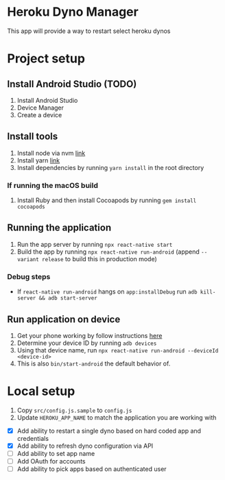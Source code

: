 # Heroku Dyno Manager

This app will provide a way to restart select heroku dynos

# Project setup

## Install Android Studio (TODO)
1. Install Android Studio
1. Device Manager
1. Create a device

## Install tools
1. Install node via nvm [link](https://github.com/nvm-sh/nvm)
1. Install yarn [link](https://classic.yarnpkg.com/en/docs/install/)
1. Install dependencies by running `yarn install` in the root directory

### If running the macOS build
1. Install Ruby and then install Cocoapods by running `gem install cocoapods`

## Running the application
1. Run the app server by running `npx react-native start`
1. Build the app by running `npx react-native run-android` (append `--variant release` to build this in production mode)

### Debug steps
* If `react-native run-android` hangs on `app:installDebug` run `adb kill-server && adb start-server`

## Run application on device

1. Get your phone working by follow instructions [here](https://reactnative.dev/docs/running-on-device)
1. Determine your device ID by running `adb devices`
1. Using that device name, run `npx react-native run-android --deviceId <device-id>`
1. This is also `bin/start-android` the default behavior of.


# Local setup
1. Copy `src/config.js.sample` to `config.js`
1. Update `HEROKU_APP_NAME` to match the application you are working with

* [x] Add ability to restart a single dyno based on hard coded app and credentials
* [x] Add ability to refresh dyno configuration via API
* [ ] Add ability to set app name
* [ ] Add OAuth for accounts
* [ ] Add ability to pick apps based on authenticated user
